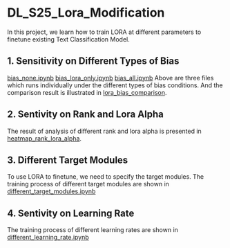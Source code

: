 # DL_S25_Lora_Modification
In this project, we learn how to train LORA at different parameters to finetune existing Text Classification Model.
## 1. Sensitivity on Different Types of Bias
[bias_none.ipynb](./bias_none.ipynb)
[bias_lora_only.ipynb](./bias_lora_only.ipynb)
[bias_all.ipynb](./bias_all.ipynb)
Above are three files which runs individually under the different types of bias conditions.
And the comparison result is illustrated in [lora_bias_comparison](./lora_bias_comparison.png).

## 2. Sentivity on Rank and Lora Alpha
The result of analysis of different rank and lora alpha is presented in [heatmap_rank_lora_alpha](./combined_heatmaps.png).

## 3. Different Target Modules
To use LORA to finetune, we need to specify the target modules.
The training process of different target modules are shown in [different_target_modules.ipynb](./different_target_modules.ipynb)

## 4. Sentivity on Learning Rate
The training process of different learning rates are shown in [different_learning_rate.ipynb](./different_learning_rate.ipynb)
